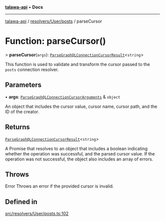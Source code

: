 [**talawa-api**](../../../../README.md) • **Docs**

***

[talawa-api](../../../../modules.md) / [resolvers/User/posts](../README.md) / parseCursor

# Function: parseCursor()

\> **parseCursor**(`args`): [`ParseGraphQLConnectionCursorResult`](../../../../utilities/graphQLConnection/parseGraphQLConnectionArguments/type-aliases/ParseGraphQLConnectionCursorResult.md)\<`string`\>

This function is used to validate and transform the cursor passed to the `posts` connection resolver.

## Parameters

• **args**: [`ParseGraphQLConnectionCursorArguments`](../../../../utilities/graphQLConnection/parseGraphQLConnectionArguments/type-aliases/ParseGraphQLConnectionCursorArguments.md) & `object`

An object that includes the cursor value, cursor name, cursor path, and the ID of the creator.

## Returns

[`ParseGraphQLConnectionCursorResult`](../../../../utilities/graphQLConnection/parseGraphQLConnectionArguments/type-aliases/ParseGraphQLConnectionCursorResult.md)\<`string`\>

A Promise that resolves to an object that includes a boolean indicating whether the operation was successful, and the parsed cursor value. If the operation was not successful, the object also includes an array of errors.

## Throws

Error Throws an error if the provided cursor is invalid.

## Defined in

[src/resolvers/User/posts.ts:102](https://github.com/PalisadoesFoundation/talawa-api/blob/fb5076f344cd74d4e51c692cbc70fc337bf1ac39/src/resolvers/User/posts.ts#L102)

